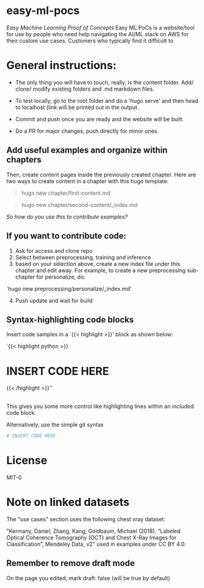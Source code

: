 # easy-ml-pocs 
_Easy Machine Learning Proof of Concepts_
Easy ML PoCs is a website/tool for use by people who need help navigating the AI/ML stack on AWS for their custom use cases. Customers who typically find it difficult to

# General instructions:
- The only thing you will have to touch, really, is the content folder. Add/ clone/ modify existing folders and .md markdown files.

- To test locally, go to the root folder and do a 'hugo serve' and then head to localhost (link will be printed out in the output. 

- Commit and push once you are ready and the website will be built.

- Do a PR for major changes, push directly for minor ones.


## Add useful examples and organize within chapters
Then, create content pages inside the previously created chapter. Here are two ways to create content in a chapter with this hugo template:

> hugo new chapter/first-content.md

> hugo new chapter/second-content/_index.md

*So how do you use this to contribute examples?*

## If you want to contribute code:

1. Ask for access and clone repo
2. Select between preprocessing, training and inference
3. based on your selection above, create a new index file under this chapter and edit away. For example, to create a new preprocessing sub-chapter for personalize, do:

`hugo new preprocessing/personalize/_index.md'

4. Push update and wait for build

## Syntax-highlighting code blocks

Insert code samples in a `{{< highlight >}}' block as shown below:

`{{< highlight python >}}
# INSERT CODE HERE
{{< /highlight >}}''

<br>
This gives you some more control like highlighting lines within an included code block.

Alternatively, use the simple git syntax

```python
# INSERT CODE HERE
``` 


# License
MIT-0

# Note on linked datasets
The "use cases" section uses the following chest xray dataset:

"Kermany, Daniel; Zhang, Kang; Goldbaum, Michael (2018), “Labeled Optical Coherence Tomography (OCT) and Chest X-Ray Images for Classification”, Mendeley Data, v2" used in examples under CC BY 4.0.

## Remember to remove draft mode
On the page you edited, mark draft: false (will be true by default)
